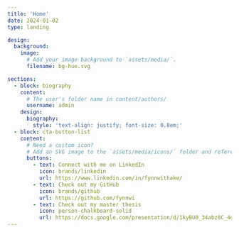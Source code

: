 ```yaml
---
title: 'Home'
date: 2024-01-02
type: landing

design:
  background:
    image:
      # Add your image background to `assets/media/`.
      filename: bg-hue.svg

sections:
  - block: biography
    content:
      # The user's folder name in content/authors/
      username: admin
    design:
      biography:
        style: 'text-align: justify; font-size: 0.8em;'
  - block: cta-button-list
    content:
      # Need a custom icon?
      # Add an SVG image to the `assets/media/icons/` folder and reference it in the `icon` field below
      buttons:
        - text: Connect with me on LinkedIn
          icon: brands/linkedin
          url: https://www.linkedin.com/in/fynnwithake/
        - text: Check out my GitHub
          icon: brands/github
          url: https://github.com/fynnwi
        - text: Check out my master thesis
          icon: person-chalkboard-solid
          url: https://docs.google.com/presentation/d/1kyBU0_34abz8C_4edZ5G6c151tFir1faeO7mFxTEz5k/present?usp=sharing
---
```

